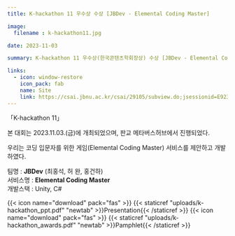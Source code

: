 ```yaml
---
title: K-hackathon 11 우수상 수상 [JBDev - Elemental Coding Master]

image: 
  filename : k-hackathon11.jpg

date: 2023-11-03

summary: K-hackathon 11 우수상(한국콘텐츠학회장상) 수상 [JBDev - Elemental Coding Master]

links:
  - icon: window-restore
    icon_pack: fab
    name: Site
    link: https://csai.jbnu.ac.kr/csai/29105/subview.do;jsessionid=E9235089E818B4824B2365060CF4FB6E?enc=Zm5jdDF8QEB8JTJGYmJzJTJGY3NhaSUyRjQ5MjclMkYzMTgxNjAlMkZhcnRjbFZpZXcuZG8lM0Y%3D
---
```


「K-hackathon 11」

본 대회는 2023.11.03.(금)에 개최되었으며, 판교 메타버스허브에서 진행되었다.

우리는 코딩 입문자를 위한 게임(Elemental Coding Master) 서비스를 제안하고 개발하였다.

팀명 : **JBDev** (최홍석, 허 완, 홍건하)   
서비스명 : **Elemental Coding Master**   
개발스택 : Unity, C#

{{< icon name="download" pack="fas" >}} {{< staticref "uploads/k-hackathon_ppt.pdf" "newtab" >}}Presentation{{< /staticref >}} {{< icon name="download" pack="fas" >}} {{< staticref "uploads/k-hackathon_awards.pdf" "newtab" >}}Pamphlet{{< /staticref >}}